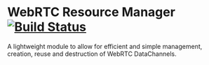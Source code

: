 # WebRTC Resource Manager [![Build Status](https://travis-ci.org/FelixMcFelix/webrtc-resource-manager.svg)](https://travis-ci.org/FelixMcFelix/webrtc-resource-manager)
A lightweight module to allow for efficient and simple management, creation, reuse and destruction of WebRTC DataChannels.
